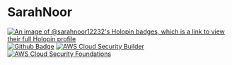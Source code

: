# SarahNoor
[![An image of @sarahnoor12232's Holopin badges, which is a link to view their full Holopin profile](https://holopin.me/sarahnoor12232)](https://holopin.io/@sarahnoor12232)
[![Github Badge](https://images.credly.com/size/160x160/images/024d0122-724d-4c5a-bd83-cfe3c4b7a073/image.png)](https://www.credly.com/badges/ecffd08c-91c1-480e-b658-4251c932c9c0/public_url)
[![AWS Cloud Security Builder](https://images.credly.com/size/160x160/images/f864f5bf-1806-4753-b02b-d322e8dc560a/image.png)](https://www.credly.com/badges/29b0cc4f-1a25-461e-a043-97abc6f8f452/public_url)
[![AWS Cloud Security Foundations](https://images.credly.com/size/160x160/images/81fad72d-a948-409f-a979-0c1bf67b39ab/image.png)](https://www.credly.com/badges/e5319dab-3eac-4531-8b1d-644498a0e033/public_url)
